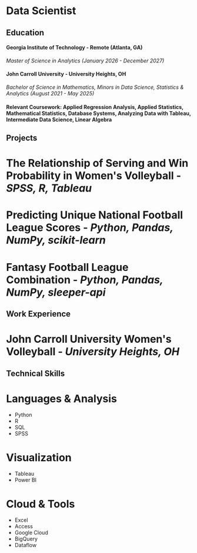 # Data Scientist

## Education

#### Georgia Institute of Technology - Remote (Atlanta, GA)
_Master of Science in Analytics (January 2026 - December 2027)_

#### John Carroll University - University Heights, OH
_Bachelor of Science in Mathematics, Minors in Data Science, Statistics & Analytics (August 2021 - May 2025)_

#### Relevant Coursework: Applied Regression Analysis, Applied Statistics, Mathematical Statistics, Database Systems, Analyzing Data with Tableau, Intermediate Data Science, Linear Algebra

## Projects

# The Relationship of Serving and Win Probability in Women's Volleyball - _SPSS, R, Tableau_

# Predicting Unique National Football League Scores - _Python, Pandas, NumPy, scikit-learn_

# Fantasy Football League Combination - _Python, Pandas, NumPy, sleeper-api_

## Work Experience
# John Carroll University Women's Volleyball - _University Heights, OH_

## Technical Skills

# Languages & Analysis
- Python
- R
- SQL
- SPSS

# Visualization
- Tableau
- Power BI

# Cloud & Tools
- Excel
- Access
- Google Cloud
- BigQuery
- Dataflow
